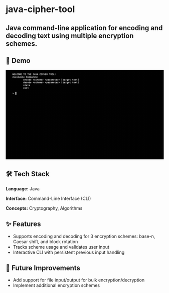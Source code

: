 # java-cipher-tool
Java command-line application for encoding and decoding text using multiple encryption schemes.
---

## 🎥 Demo
![App Demo](ciphertooldemo.gif)

## 🛠️ Tech Stack
**Language:** Java

**Interface:** Command-Line Interface (CLI)

**Concepts:** Cryptography, Algorithms

## ✨ Features
- Supports encoding and decoding for 3 encryption schemes: base-n, Caesar shift, and block rotation
- Tracks scheme usage and validates user input
- Interactive CLI with persistent previous input handling

## 🔮 Future Improvements
- Add support for file input/output for bulk encryption/decryption
- Implement additional encryption schemes
